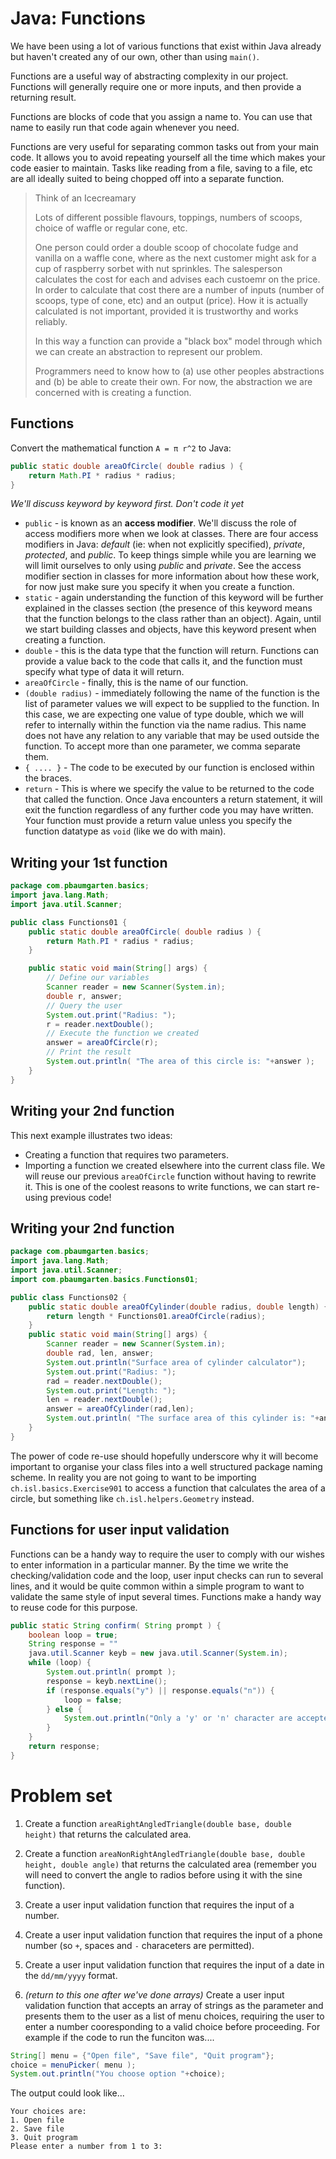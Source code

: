 # Java: Functions
We have been using a lot of various functions that exist within Java already but haven't created any of our own, other than using `main()`.

Functions are a useful way of abstracting complexity in our project. Functions will generally require one or more inputs, and then provide a returning result.

Functions are blocks of code that you assign a name to. You can use that name to easily run that code again whenever you need.

Functions are very useful for separating common tasks out from your main code. It allows you to avoid repeating yourself all the time which makes your code easier to maintain. Tasks like reading from a file, saving to a file, etc are all ideally suited to being chopped off into a separate function. 

> Think of an Icecreamary
> 
> Lots of different possible flavours, toppings, numbers of scoops, choice of waffle or regular cone, etc.
>
> One person could order a double scoop of chocolate fudge and vanilla on a waffle cone, where as the next customer might ask for a cup of raspberry sorbet with nut sprinkles. The salesperson calculates the cost for each and advises each custoemr on the price. In order to calculate that cost there are a number of inputs (number of scoops, type of cone, etc) and an output (price). How it is actually calculated is not important, provided it is trustworthy and works reliably. 
>
> In this way a function can provide a "black box" model through which we can create an abstraction to represent our problem. 
>
> Programmers need to know how to (a) use other peoples abstractions and (b) be able to create their own. For now, the abstraction we are concerned with is creating a function.


## Functions

Convert the mathematical function `A = π r^2` to Java:

```java
public static double areaOfCircle( double radius ) {
    return Math.PI * radius * radius;
}
```

*We'll discuss keyword by keyword first. Don't code it yet*

* `public` - is known as an **access modifier**. We'll discuss the role of access modifiers more when we look at classes. There are four access modifiers in Java: *default* (ie: when not explicitly specified), *private*, *protected*, and *public*. To keep things simple while you are learning we will limit ourselves to only using *public* and *private*. See the access modifier section in classes for more information about how these work, for now just make sure you specify it when you create a function.
* `static` - again understanding the function of this keyword will be further explained in the classes section (the presence of this keyword means that the function belongs to the class rather than an object). Again, until we start building classes and objects, have this keyword present when creating a function.
* `double` - this is the data type that the function will return. Functions can provide a value back to the code that calls it, and the function must specify what type of data it will return.
* `areaOfCircle` - finally, this is the name of our function.
* `(double radius)` - immediately following the name of the function is the list of parameter values we will expect to be supplied to the function. In this case, we are expecting one value of type double, which we will refer to internally within the function via the name radius. This name does not have any relation to any variable that may be used outside the function. To accept more than one parameter, we comma separate them.
* `{ .... }` - The code to be executed by our function is enclosed within the braces.
* `return` - This is where we specify the value to be returned to the code that called the function. Once Java encounters a return statement, it will exit the function regardless of any further code you may have written. Your function must provide a return value unless you specify the function datatype as `void` (like we do with main).


## Writing your 1st function

```java
package com.pbaumgarten.basics;
import java.lang.Math;
import java.util.Scanner;

public class Functions01 {
    public static double areaOfCircle( double radius ) {
        return Math.PI * radius * radius;
    }

    public static void main(String[] args) {
        // Define our variables
        Scanner reader = new Scanner(System.in);
        double r, answer;
        // Query the user
        System.out.print("Radius: ");
        r = reader.nextDouble();
        // Execute the function we created
        answer = areaOfCircle(r);
        // Print the result
        System.out.println( "The area of this circle is: "+answer );
    }
}
```

## Writing your 2nd function

This next example illustrates two ideas:

* Creating a function that requires two parameters.
* Importing a function we created elsewhere into the current class file. We will reuse our previous `areaOfCircle` function without having to rewrite it. This is one of the coolest reasons to write functions, we can start re-using previous code!

## Writing your 2nd function

```java
package com.pbaumgarten.basics;
import java.lang.Math;
import java.util.Scanner;
import com.pbaumgarten.basics.Functions01;

public class Functions02 {
    public static double areaOfCylinder(double radius, double length) {
        return length * Functions01.areaOfCircle(radius);
    }
    public static void main(String[] args) {
        Scanner reader = new Scanner(System.in);
        double rad, len, answer;
        System.out.println("Surface area of cylinder calculator");
        System.out.print("Radius: ");
        rad = reader.nextDouble();
        System.out.print("Length: ");
        len = reader.nextDouble();
        answer = areaOfCylinder(rad,len);
        System.out.println( "The surface area of this cylinder is: "+answer );
    }
}
```

The power of code re-use should hopefully underscore why it will become important to organise your class files into a well structured package naming scheme. In reality you are not going to want to be importing  `ch.isl.basics.Exercise901` to access a function that calculates the area of a circle, but something like `ch.isl.helpers.Geometry` instead.

## Functions for user input validation

Functions can be a handy way to require the user to comply with our wishes to enter information in a particular manner. By the time we write the checking/validation code and the loop, user input checks can run to several lines, and it would be quite common within a simple program to want to validate the same style of input several times. Functions make a handy way to reuse code for this purpose.

```java
public static String confirm( String prompt ) {
    boolean loop = true;
    String response = ""
    java.util.Scanner keyb = new java.util.Scanner(System.in);
    while (loop) {
        System.out.println( prompt );
        response = keyb.nextLine();
        if (response.equals("y") || response.equals("n")) {
            loop = false;
        } else {
            System.out.println("Only a 'y' or 'n' character are accepted. Please try again.");
        }
    }
    return response;
}
```


# Problem set

1. Create a function `areaRightAngledTriangle(double base, double height)` that returns the calculated area.

2. Create a function `areaNonRightAngledTriangle(double base, double height, double angle)` that returns the calculated area (remember you will need to convert the angle to radios before using it with the sine function).

3. Create a user input validation function that requires the input of a number.

4. Create a user input validation function that requires the input of a phone number (so `+`, spaces and `-` characeters are permitted).

5. Create a user input validation function that requires the input of a date in the `dd/mm/yyyy` format.

6. *(return to this one after we've done arrays)* Create a user input validation function that accepts an array of strings as the parameter and presents them to the user as a list of menu choices, requiring the user to enter a number cooresponding to a valid choice before proceeding. For example if the code to run the funciton was....

```java
String[] menu = {"Open file", "Save file", "Quit program"};
choice = menuPicker( menu );
System.out.println("You choose option "+choice);
```

The output could look like...

```text
Your choices are:
1. Open file
2. Save file
3. Quit program
Please enter a number from 1 to 3:
```


